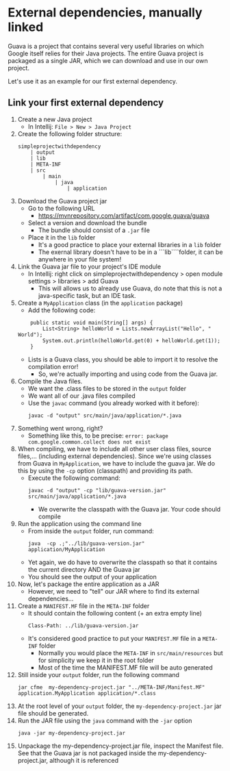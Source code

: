 # External dependencies, manually linked

Guava is a project that contains several very useful libraries on which Google itself relies for their Java projects. 
The entire Guava project is packaged as a single JAR, which we can download and use in our own project.

Let's use it as an example for our first external dependency.

## Link your first external dependency

1. Create a new Java project
    - In Intellij: ```File > New > Java Project```
2. Create the following folder structure:
    ```
    simpleprojectwithdependency
        | output
        | lib
        | META-INF
        | src
            | main
                | java
                    | application
    ```
3. Download the Guava project jar 
    - Go to the following URL
        - https://mvnrepository.com/artifact/com.google.guava/guava
    - Select a version and download the bundle
        - The bundle should consist of a ```.jar``` file
    - Place it in the ```lib``` folder
        - It's a good practice to place your external libraries in a ```lib``` folder
        - The exernal library doesn't have to be in a ```lib````folder, it can be anywhere in your file system! 
4. Link the Guava jar file to your project's IDE module
    - In Intellij: right click on simpleprojectwithdependency > open module settings > libraries > add Guava
        - This will allows us to already use Guava, do note that this is not a java-specific task, but an IDE task.
5. Create a ```MyApplication``` class (in the ```application``` package)
    - Add the following code:
    ```
        public static void main(String[] args) {
            List<String> helloWorld = Lists.newArrayList("Hello", " World");
            System.out.println(helloWorld.get(0) + helloWorld.get(1));
        }
    ```
    - Lists is a Guava class, you should be able to import it to resolve the compilation error!
        - So, we're actually importing and using code from the Guava jar. 
6. Compile the Java files.
    - We want the .class files to be stored in the ```output``` folder
    - We want all of our .java files compiled
    - Use the ```javac``` command (you already worked with it before):
        ```
        javac -d "output" src/main/java/application/*.java
        ```
7. Something went wrong, right?
    - Something like this, to be precise: ```error: package com.google.common.collect does not exist```
8. When compiling, we have to include all other user class files, source files,... (including external dependencies).
Since we're using classes from Guava in ```MyApplication```, we have to include the guava jar. We do this by using the 
```-cp``` option (classpath) and providing its path.
    - Execute the following command:
        ```
        javac -d "output" -cp "lib/guava-version.jar" src/main/java/application/*.java
        ```
        - We overwrite the classpath with the Guava jar. Your code should compile
9. Run the application using the command line
    - From inside the ```output``` folder, run command: 
        ```
        java  -cp .;"../lib/guava-version.jar" application/MyApplication
        ```
    - Yet again, we do have to overwrite the classpath so that it contains the current directory AND the Guava jar
    - You should see the output of your application        
10. Now, let's package the entire application as a JAR
    - However, we need to "tell" our JAR where to find its external dependencies...
11. Create a ```MANIFEST.MF``` file in the ```META-INF``` folder
    - It should contain the following content (+ an extra empty line)
        ```
        Class-Path: ../lib/guava-version.jar
        
        ```
    - It's considered good practice to put your ```MANIFEST.MF``` file in a ```META-INF``` folder
        - Normally you would place the ```META-INF``` in ```src/main/resources``` but for simplicity we keep it in the root folder
        - Most of the time the MANIFEST.MF file will be auto generated
12. Still inside your ```output``` folder, run the following command
    ```
    jar cfme  my-dependency-project.jar "../META-INF/Manifest.MF" application.MyApplication application/*.class
    ```
13. At the root level of your ```output``` folder, the ```my-dependency-project.jar``` jar file should be generated.
14. Run the JAR file using the ```java``` command with the ```-jar``` option
    ```
    java -jar my-dependency-project.jar
    ```
15. Unpackage the my-dependency-project.jar file, inspect the Manifest file. 
See that the Guava jar is not packaged inside the my-dependency-project.jar, although it is referenced